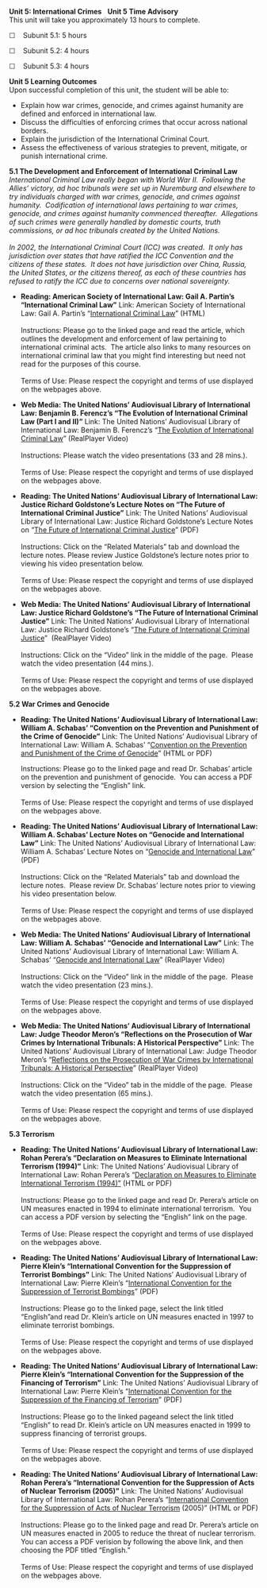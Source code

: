 **Unit 5: International Crimes** <span id="5"></span>  **Unit 5 Time
Advisory**  
This unit will take you approximately 13 hours to complete.   
  
 ☐    Subunit 5.1: 5 hours  
  
 ☐    Subunit 5.2: 4 hours  
  
 ☐    Subunit 5.3: 4 hours

**Unit 5 Learning Outcomes**  
Upon successful completion of this unit, the student will be able to:  

-   Explain how war crimes, genocide, and crimes against humanity are
    defined and enforced in international law.
-   Discuss the difficulties of enforcing crimes that occur across
    national borders.
-   Explain the jurisdiction of the International Criminal Court.
-   Assess the effectiveness of various strategies to prevent, mitigate,
    or punish international crime.

**5.1 The Development and Enforcement of International Criminal Law**
<span id="5.1"></span> 
*International Criminal Law really began with World War II.  Following
the Allies’ victory, ad hoc tribunals were set up in Nuremburg and
elsewhere to try individuals charged with war crimes, genocide, and
crimes against humanity.  Codification of international laws pertaining
to war crimes, genocide, and crimes against humanity commenced
thereafter.  Allegations of such crimes were generally handled by
domestic courts, truth commissions, or ad hoc tribunals created by the
United Nations.*  
    
 *In 2002, the International Criminal Court (ICC) was created.  It only
has jurisdiction over states that have ratified the ICC Convention and
the citizens of these states.  It does not have jurisdiction over China,
Russia, the United States, or the citizens thereof, as each of these
countries has refused to ratify the ICC due to concerns over national
sovereignty.*

-   **Reading: American Society of International Law: Gail A. Partin’s
    “International Criminal Law”**
    Link: American Society of International Law: Gail A. Partin’s
    “[International Criminal Law](https://web.archive.org/web/20110806071831/http://www.asil.org/erg/?page=icl)”
    (HTML)  
        
     Instructions: Please go to the linked page and read the article,
    which outlines the development and enforcement of law pertaining to
    international criminal acts.  The article also links to many
    resources on international criminal law that you might find
    interesting but need not read for the purposes of this course.  
        
     Terms of Use: Please respect the copyright and terms of use
    displayed on the webpages above.

-   **Web Media: The United Nations’ Audiovisual Library of
    International Law: Benjamin B. Ferencz’s “The Evolution of
    International Criminal Law (Part I and II)”**
    Link: The United Nations’ Audiovisual Library of International Law:
    Benjamin B. Ferencz’s “[The Evolution of International Criminal Law](https://legal.un.org/avl/ls/Ferencz_CLP.html)”
    (RealPlayer Video)  
        
     Instructions: Please watch the video presentations (33 and 28
    mins.).  
        
     Terms of Use: Please respect the copyright and terms of use
    displayed on the webpages above.

-   **Reading: The United Nations’ Audiovisual Library of International
    Law: Justice Richard Goldstone’s Lecture Notes on “The Future of
    International Criminal Justice”**
    Link: The United Nations’ Audiovisual Library of International Law:
    Justice Richard Goldstone’s Lecture Notes on “[The Future of
    International Criminal
    Justice](https://web.archive.org/web/20131109211652/http://untreaty.un.org/cod/avl/ls/Goldstone_CLP.html)”
    (PDF)  
        
     Instructions: Click on the “Related Materials” tab and download the
    lecture notes. Please review Justice Goldstone’s lecture notes prior
    to viewing his video presentation below.  
        
     Terms of Use: Please respect the copyright and terms of use
    displayed on the webpages above.

-   **Web Media: The United Nations’ Audiovisual Library of
    International Law: Justice Richard Goldstone’s “The Future of
    International Criminal Justice”**
    Link: The United Nations’ Audiovisual Library of International Law:
    Justice Richard Goldstone’s “[The Future of International Criminal
    Justice](https://legal.un.org/avl/ls/Goldstone_CLP.html)” 
    (RealPlayer Video)  
        
     Instructions: Click on the “Video” link in the middle of the page. 
    Please watch the video presentation (44 mins.).  
        
     Terms of Use: Please respect the copyright and terms of use
    displayed on the webpages above.

**5.2 War Crimes and Genocide** <span id="5.2"></span> 

-   **Reading: The United Nations’ Audiovisual Library of International
    Law: William A. Schabas’ “Convention on the Prevention and
    Punishment of the Crime of Genocide”**
    Link: The United Nations’ Audiovisual Library of International Law:
    William A. Schabas’ “[Convention on the Prevention and Punishment of
    the Crime of
    Genocide](https://web.archive.org/web/20131017022408/http://legal.un.org/avl/ha/cppcg/cppcg.html)” (HTML or PDF)
    
    Instructions: Please go to the linked page and read Dr. Schabas’
    article on the prevention and punishment of genocide.  You can
    access a PDF version by selecting the “English” link.  
        
     Terms of Use: Please respect the copyright and terms of use
    displayed on the webpages above.

-   **Reading: The United Nations’ Audiovisual Library of International
    Law: William A. Schabas’ Lecture Notes on “Genocide and International Law”**
    Link: The United Nations’ Audiovisual Library of International Law:
    William A. Schabas’ Lecture Notes on “[Genocide and International Law](https://legal.un.org/avl/ls/Schabas_CLP.html)”
    (PDF)  
        
     Instructions: Click on the “Related Materials” tab and download the
    lecture notes.  Please review Dr. Schabas’ lecture notes prior to
    viewing his video presentation below.  
        
     Terms of Use: Please respect the copyright and terms of use
    displayed on the webpages above.

-   **Web Media: The United Nations’ Audiovisual Library of
    International Law: William A. Schabas’ “Genocide and International
    Law”**
    Link: The United Nations’ Audiovisual Library of International Law:
    William A. Schabas’ “[Genocide and International
    Law](https://legal.un.org/avl/ls/Schabas_CLP.html)”
    (RealPlayer Video)  
        
     Instructions: Click on the “Video” link in the middle of the page. 
    Please watch the video presentation (23 mins.).  
        
     Terms of Use: Please respect the copyright and terms of use
    displayed on the webpages above.

-   **Web Media: The United Nations’ Audiovisual Library of
    International Law: Judge Theodor Meron’s “Reflections on the
    Prosecution of War Crimes by International Tribunals: A Historical
    Perspective”**
    Link: The United Nations’ Audiovisual Library of International Law:
    Judge Theodor Meron’s “[Reflections on the Prosecution of War Crimes
    by International Tribunals: A Historical
    Perspective](https://legal.un.org/avl/ls/Meron_CLP.html)”
    (RealPlayer Video)  
        
     Instructions: Click on the “Video” tab in the middle of the page. 
    Please watch the video presentation (65 mins.).  
        
     Terms of Use: Please respect the copyright and terms of use
    displayed on the webpages above.

**5.3 Terrorism** <span id="5.3"></span> 

-   **Reading: The United Nations’ Audiovisual Library of International
    Law: Rohan Perera’s “Declaration on Measures to Eliminate
    International Terrorism (1994)”**
    Link: The United Nations’ Audiovisual Library of International Law:
    Rohan Perera’s “[Declaration on Measures to Eliminate International
    Terrorism
    (1994)”](https://web.archive.org/web/20131002091922/http://untreaty.un.org/cod/avl/ha/dot/dot.html)
    (HTML or PDF)  
        
     Instructions: Please go to the linked page and read Dr. Perera’s
    article on UN measures enacted in 1994 to eliminate international
    terrorism.  You can access a PDF version by selecting the “English”
    link on the page.  
        
     Terms of Use: Please respect the copyright and terms of use
    displayed on the webpages above.

-   **Reading: The United Nations’ Audiovisual Library of International
    Law: Pierre Klein’s “International Convention for the Suppression of
    Terrorist Bombings”**
    Link: The United Nations’ Audiovisual Library of International Law:
    Pierre Klein’s “[International Convention for the Suppression of
    Terrorist
    Bombings](https://web.archive.org/web/20131005155220/http://untreaty.un.org/cod/avl/ha/icsft/icsft.html)”
    (PDF)  
        
     Instructions: Please go to the linked page, select the link titled
    “English”and read Dr. Klein’s article on UN measures enacted in 1997
    to eliminate terrorist bombings.  
        
     Terms of Use: Please respect the copyright and terms of use
    displayed on the webpages above.

-   **Reading: The United Nations’ Audiovisual Library of International
    Law: Pierre Klein’s “International Convention for the Suppression of
    the Financing of Terrorism”**
    Link: The United Nations’ Audiovisual Library of International Law:
    Pierre Klein’s “[International Convention for the Suppression of the
    Financing of
    Terrorism](https://web.archive.org/web/20131005155220/http://untreaty.un.org/cod/avl/ha/icsft/icsft.html)”
    (PDF)  
        
     Instructions: Please go to the linked pageand select the link
    titled “English” to read Dr. Klein’s article on UN measures enacted
    in 1999 to suppress financing of terrorist groups.  
        
     Terms of Use: Please respect the copyright and terms of use
    displayed on the webpages above.

-   **Reading: The United Nations’ Audiovisual Library of International
    Law: Rohan Perera’s “International Convention for the Suppression of
    Acts of Nuclear Terrorism (2005)”**
    Link: The United Nations’ Audiovisual Library of International Law:
    Rohan Perera’s “[International Convention for the Suppression of
    Acts of Nuclear
    Terrorism](https://web.archive.org/web/20131017032742/http://legal.un.org/avl/ha/icsant/icsant.html)
    (2005)” (HTML or PDF)  
        
     Instructions: Please go to the linked page and read Dr. Perera’s
    article on UN measures enacted in 2005 to reduce the threat of
    nuclear terrorism.  You can access a PDF verision by following the
    above link, and then choosing the PDF titled “English.”  
        
     Terms of Use: Please respect the copyright and terms of use
    displayed on the webpages above.


